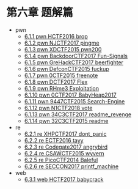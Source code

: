 # 第六章 题解篇

- pwn
  - [6.1.1 pwn HCTF2016 brop](6.1.1_pwn_hctf2016_brop.md)
  - [6.1.2 pwn NJCTF2017 pingme](6.1.2_pwn_njctf2017_pingme.md)
  - [6.1.3 pwn XDCTF2015 pwn200](6.1.3_pwn_xdctf2015_pwn200.md)
  - [6.1.4 pwn BackdoorCTF2017 Fun-Signals](6.1.4_pwn_backdoorctf2017_fun_signals.md)
  - [6.1.5 pwn GreHackCTF2017 beerfighter](6.1.5_pwn_grehackctf2017_beerfighter.md)
  - [6.1.6 pwn DefconCTF2015 fuckup](6.1.6_pwn_defconctf2015_fuckup.md)
  - [6.1.7 pwn 0CTF2015 freenote](6.1.7_pwn_0ctf2015_freenote.md)
  - [6.1.8 pwn DCTF2017 Flex](6.1.8_pwn_dctf2017_flex.md)
  - [6.1.9 pwn RHme3 Exploitation](6.1.9_pwn_rhme3_exploitation.md)
  - [6.1.10 pwn 0CTF2017 BabyHeap2017](6.1.10_pwn_0ctf2017_babyheap2017.md)
  - [6.1.11 pwn 9447CTF2015 Search-Engine](6.1.11_pwn_9447ctf2015_search_engine.md)
  - [6.1.12 pwn N1CTF2018 vote](6.1.12_pwn_n1ctf2018_vote.md)
  - [6.1.13 pwn 34C3CTF2017 readme_revenge](6.1.13_pwn_34c3ctf2017_readme_revenge.md)
  - [6.1.14 pwn 32C3CTF2015 readme](6.1.14_pwn_32c3ctf2015_readme.md)
- re
  - [6.2.1 re XHPCTF2017 dont_panic](6.2.1_re_xhpctf2017_dont_panic.md)
  - [6.2.2 re ECTF2016 tayy](6.2.2_re_ectf2016_tayy.md)
  - [6.2.3 re Codegate2017 angrybird](6.2.3_re_codegate2017_angrybird.md)
  - [6.2.4 re CSAWCTF2015 wyvern](6.2.4_re_csawctf2015_wyvern.md)
  - [6.2.5 re PicoCTF2014 Baleful](6.2.5_re_picoctf2014_baleful.md)
  - [6.2.6 re SECCON2017 printf_machine](6.2.6_re_seccon2017_printf_machine.md)
- web
  - [6.3.1 web HCTF2017 babycrack](6.3.1_web_hctf2017_babycrack.md)
